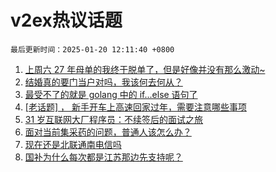 # v2ex热议话题

`最后更新时间：2025-01-20 12:11:40 +0800`

1. [上周六 27 年母单的我终于脱单了，但是好像并没有那么激动~](https://www.v2ex.com/t/1106352)
1. [结婚真的要门当户对吗，我该何去何从？](https://www.v2ex.com/t/1106344)
1. [最受不了的就是 golang 中的 if...else 语句了](https://www.v2ex.com/t/1106223)
1. [[老话题] ， 新手开车上高速回家过年，需要注意哪些事项](https://www.v2ex.com/t/1106393)
1. [31 岁互联网大厂程序员：不续签后的面试之旅](https://www.v2ex.com/t/1106214)
1. [面对当前集采药的问题，普通人该怎么办？](https://www.v2ex.com/t/1106377)
1. [现在还是北联通南电信吗](https://www.v2ex.com/t/1106258)
1. [国补为什么每次都是江苏那边先支持呢？](https://www.v2ex.com/t/1106357)

